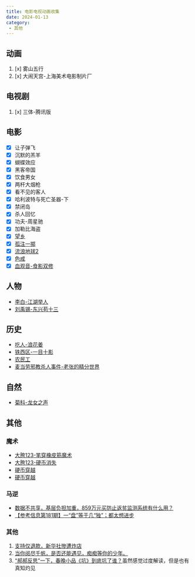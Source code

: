 ```yaml
---
title: 电影电视动画收集
date: 2024-01-13
category:
 - 其他
---
```


## 动画
1. [x] 雾山五行
2. [x] 大闹天宫-上海美术电影制片厂


## 电视剧
1. [x] 三体-腾讯版


## 电影
- [x] 让子弹飞
- [x] 沉默的羔羊
- [x] 蝴蝶效应
- [x] 黑客帝国
- [x] 饮食男女
- [x] 两杆大烟枪
- [x] 看不见的客人
- [x] 哈利波特与死亡圣器-下
- [x] 禁闭岛
- [x] 杀人回忆
- [x] 功夫-周星驰
- [x] 加勒比海盗
- [x] [望乡](https://www.bilibili.com/video/BV1GE421j7Bc)
- [x] [孤注一掷](https://www.bilibili.com/video/BV18f421277A)
- [x] [流浪地球2](https://www.bilibili.com/video/BV11y411h7EE)
- [x] [色戒](https://www.bilibili.com/video/BV1GT421q7D5)
- [x] [血观音-食影双修](https://www.bilibili.com/video/BV1Kw4m1i7j6)

## 人物
- [李白-江湖举人](https://www.bilibili.com/video/BV1E4421976F)
- [刘禹锡-东兴苟十三](https://www.bilibili.com/video/BV1UH4y1M7Yy)

## 历史
- [吃人-浪花姜](https://www.bilibili.com/video/BV177421o7T3)
- [铁西区-一目十影](https://www.bilibili.com/video/BV1iy411B7ZH)
- [农民工](https://www.bilibili.com/video/BV1Qg4y1c7v3)
- [麦当劳邪教杀人事件-老张的精分世界](https://www.bilibili.com/video/BV1ef421D7uj)

## 自然
- [菊科-龙女之声](https://www.bilibili.com/video/BV1Gr421F7vH)

## 其他
### 魔术
- [大胯123-笔穿橡皮筋魔术](https://www.bilibili.com/video/BV18Z421s7yK)
- [大胯123-硬币消失](https://www.bilibili.com/video/BV1wm421T7Go)
- [硬币穿越](https://www.bilibili.com/video/BV1ii421D738)
- [硬币穿越](https://www.bilibili.com/video/BV16y411h76p)

### 马逆
- [数据不共享，基层负担加重，859万元买防止返贫监测系统有什么用？](https://www.bilibili.com/video/BV1ie411C7sP)
- [【参考信息第181期】一“盘”等于几“独”；都太想进步](https://www.bilibili.com/video/BV1Rw411E7vF)

### 其他
1. [支持仅退款，新华社惨遭炸店](https://www.bilibili.com/video/BV11g4y1D7Cm)
2. [当你阅尽千帆，是否还能遇见，痴痴等你的少年。](https://www.bilibili.com/video/BV1w64y1W7zL)
5. [“郝郝反思”一下，春晚小品《坑》到底坑了谁？](https://www.bilibili.com/video/BV19P4y1z7Ro)虽然感觉过度解读，但是也有真知灼见